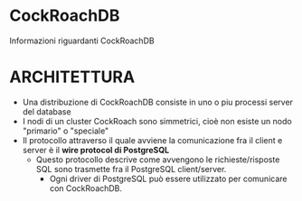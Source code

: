 # CockRoachDB
Informazioni riguardanti CockRoachDB

# ARCHITETTURA
- Una distribuzione di CockRoachDB consiste in uno o piu processi server del database
- I nodi di un cluster CockRoach sono simmetrici, cioè non esiste un nodo "primario" o "speciale"
- Il protocollo attraverso il quale avviene la comunicazione fra il client e server è il **wire protocol di PostgreSQL** 
  - Questo protocollo descrive come avvengono le richieste/risposte SQL sono trasmette fra il PostgreSQL client/server.
    - Ogni driver di PostgreSQL può essere utilizzato per comunicare con CockRoachDB.
